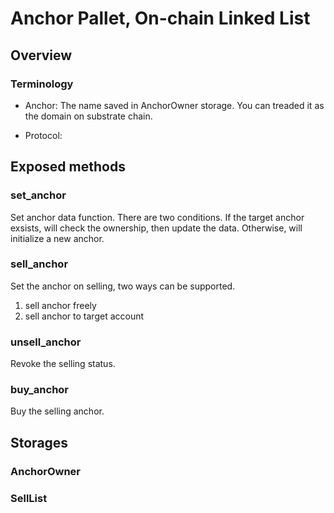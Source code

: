 # Anchor Pallet, On-chain Linked List

## Overview

### Terminology

* Anchor: The name saved in AnchorOwner storage. You can treaded it as the domain on substrate chain.

* Protocol:

## Exposed methods

### set_anchor

Set anchor data function. There are two conditions. If the target anchor exsists, will check the ownership, then update the data. Otherwise, will initialize a new anchor.

### sell_anchor

Set the anchor on selling, two ways can be supported.

1. sell anchor freely
2. sell anchor to target account

### unsell_anchor

Revoke the selling status.

### buy_anchor

Buy the selling anchor.

## Storages

### AnchorOwner

### SellList
